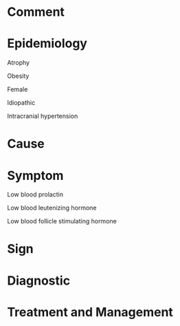 # Comment

# Epidemiology

Atrophy

Obesity

Female

Idiopathic

Intracranial hypertension

# Cause

# Symptom

Low blood prolactin

Low blood leutenizing hormone

Low blood follicle stimulating hormone

# Sign

# Diagnostic

# Treatment and Management
